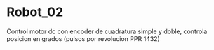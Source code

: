 # Robot_02


Control motor dc con encoder de cuadratura simple y doble, controla posicion en grados (pulsos por revolucion PPR 1432)
